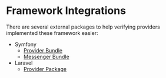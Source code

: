 # Framework Integrations

There are several external packages to help verifying providers implemented these framework easier:

* Symfony
    * [Provider Bundle](https://github.com/tienvx/pact-provider-bundle)
    * [Messenger Bundle](https://github.com/tienvx/pact-messenger-bundle)
* Laravel
    * [Provider Package](https://github.com/tienvx/laravel-pact-provider)
